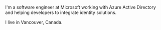 I'm a software engineer at Microsoft working with Azure Active Directory and helping developers to integrate identity solutions.

I live in Vancouver, Canada.
